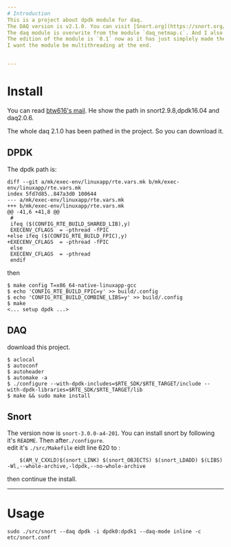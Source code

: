 ```yaml
---
# Introduction
This is a project about dpdk module for daq.  
The DAQ version is v2.1.0. You can visit [Snort.org](https://snort.org/downloads/#snort-3.0) to download the origin version about daq and snort++.  
The daq module is overwrite from the module `daq_netmap.c`. And I also refer to [btw616's project](https://github.com/btw616/daq-dpdk) and [his mail](https://sourceforge.net/p/snort/mailman/message/35162409/) for how to use the new daq module in snort.  
The edition of the module is `0.1` now as it has just simplely made the snort can usr dpdk in single thread.
I want the module be multithreading at the end.


---
```

# Install

You can read [btw616's mail](https://sourceforge.net/p/snort/mailman/message/35162409/). He show the path in snort2.9.8,dpdk16.04 and daq2.0.6.

The whole daq 2.1.0 has been pathed in the project. So you can download it.
## DPDK 
The dpdk path is:
```
diff --git a/mk/exec-env/linuxapp/rte.vars.mk b/mk/exec-env/linuxapp/rte.vars.mk
index 5fd7d85..847a3d0 100644
--- a/mk/exec-env/linuxapp/rte.vars.mk
+++ b/mk/exec-env/linuxapp/rte.vars.mk
@@ -41,6 +41,8 @@
 #
 ifeq ($(CONFIG_RTE_BUILD_SHARED_LIB),y)
 EXECENV_CFLAGS  = -pthread -fPIC
+else ifeq ($(CONFIG_RTE_BUILD_FPIC),y)
+EXECENV_CFLAGS  = -pthread -fPIC
 else
 EXECENV_CFLAGS  = -pthread
 endif
```

then 
```shell
$ make config T=x86_64-native-linuxapp-gcc
$ echo 'CONFIG_RTE_BUILD_FPIC=y' >> build/.config
$ echo 'CONFIG_RTE_BUILD_COMBINE_LIBS=y' >> build/.config
$ make
<... setup dpdk ...>
```
## DAQ
download this project.
```
$ aclocal
$ autoconf
$ autoheader
$ automake -a
$ ./configure --with-dpdk-includes=$RTE_SDK/$RTE_TARGET/include --with-dpdk-libraries=$RTE_SDK/$RTE_TARGET/lib
$ make && sudo make install
```

## Snort
The version now is `snort-3.0.0-a4-201`.
You can install snort by following it's `README`.
Then after`./configure`.  
edit it's `./src/Makefile`
eidt line 620 to :
```
	$(AM_V_CXXLD)$(snort_LINK) $(snort_OBJECTS) $(snort_LDADD) $(LIBS) -Wl,--whole-archive,-ldpdk,--no-whole-archive
```

then continue the install.

---
# Usage
```
sudo ./src/snort --daq dpdk -i dpdk0:dpdk1 --daq-mode inline -c etc/snort.conf
```